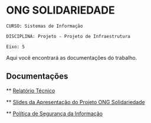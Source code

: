 # ONG SOLIDARIEDADE

`CURSO: Sistemas de Informação`

`DISCIPLINA: Projeto - Projeto de Infraestrutura`

`Eixo: 5`

Aqui você encontrará as documentações do trabalho.


## Documentações
** [Relatório Técnico](/artigo-icei-puc-minas-Ong-Solidariedade.pdf)

** [Slides da Apresentação do Projeto ONG Solidariedade](/Apresentação_Projeto-ONG_Solidariedade.pdf)

** [Política de Segurança da Informação](/Politica_Seguranca_Informação-ONG_Solidariedade.pdf)

